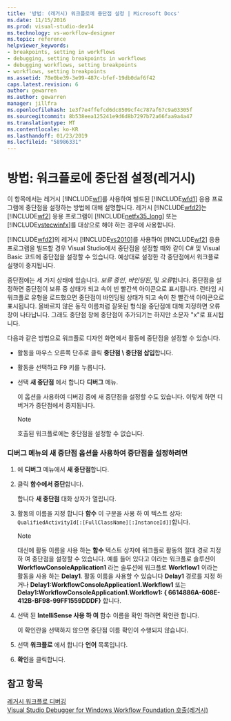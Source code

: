 ```yaml
---
title: '방법: (레거시) 워크플로에 중단점 설정 | Microsoft Docs'
ms.date: 11/15/2016
ms.prod: visual-studio-dev14
ms.technology: vs-workflow-designer
ms.topic: reference
helpviewer_keywords:
- breakpoints, setting in workflows
- debugging, setting breakpoints in workflows
- debugging workflows, setting breakpoints
- workflows, setting breakpoints
ms.assetid: 78e0be39-3e99-487c-bfef-19db0daf6f42
caps.latest.revision: 6
author: gewarren
ms.author: gewarren
manager: jillfra
ms.openlocfilehash: 1e3f7e4ffefcd6dc8509cf4c787af67c9a03305f
ms.sourcegitcommit: 8b538eea125241e9d6d8b7297b72a66faa9a4a47
ms.translationtype: MT
ms.contentlocale: ko-KR
ms.lasthandoff: 01/23/2019
ms.locfileid: "58986331"
---
```

# <a name="how-to-set-breakpoints-in-workflows-legacy"></a>방법: 워크플로에 중단점 설정(레거시)
이 항목에서는 레거시 [!INCLUDE[wf](../includes/wf-md.md)]를 사용하여 빌드된 [!INCLUDE[wfd1](../includes/wfd1-md.md)] 응용 프로그램에 중단점을 설정하는 방법에 대해 설명합니다. 레거시 [!INCLUDE[wfd2](../includes/wfd2-md.md)]는 [!INCLUDE[wf2](../includes/wf2-md.md)] 응용 프로그램이 [!INCLUDE[netfx35_long](../includes/netfx35-long-md.md)] 또는 [!INCLUDE[vstecwinfx](../includes/vstecwinfx-md.md)]를 대상으로 해야 하는 경우에 사용합니다.  
  
 [!INCLUDE[wfd2](../includes/wfd2-md.md)]의 레거시 [!INCLUDE[vs2010](../includes/vs2010-md.md)]를 사용하여 [!INCLUDE[wf2](../includes/wf2-md.md)] 응용 프로그램을 빌드할 경우 Visual Studio에서 중단점을 설정할 때와 같이 C# 및 Visual Basic 코드에 중단점을 설정할 수 있습니다. 예상대로 설정한 각 중단점에서 워크플로 실행이 중지됩니다.  
  
 중단점에는 세 가지 상태에 있습니다. *보류 중인*, *바인딩된*, 및 *오류*합니다. 중단점을 설정하면 중단점이 보류 중 상태가 되고 속이 빈 빨간색 아이콘으로 표시됩니다. 런타임 시 워크플로 유형을 로드했으면 중단점이 바인딩됨 상태가 되고 속이 찬 빨간색 아이콘으로 표시됩니다. 올바르지 않은 동작 이름처럼 잘못된 형식을 중단점에 대해 지정하면 오류 창이 나타납니다. 그래도 중단점 창에 중단점이 추가되기는 하지만 소문자 "x"로 표시됩니다.  
  
 다음과 같은 방법으로 워크플로 디자인 화면에서 활동에 중단점을 설정할 수 있습니다.  
  
-   활동을 마우스 오른쪽 단추로 클릭 **중단점 \ 중단점 삽입**합니다.  
  
-   활동을 선택하고 F9 키를 누릅니다.  
  
-   선택 **새 중단점** 에서 합니다 **디버그** 메뉴.  
  
     이 옵션을 사용하여 디버깅 중에 새 중단점을 설정할 수도 있습니다. 이렇게 하면 디버거가 중단점에서 중지됩니다.  
  
    > [!NOTE]
    >  호출된 워크플로에는 중단점을 설정할 수 없습니다.  
  
### <a name="to-set-a-breakpoint-using-the-new-breakpoint-option-on-the-debug-menu"></a>디버그 메뉴의 새 중단점 옵션을 사용하여 중단점을 설정하려면  
  
1.  에 **디버그** 메뉴에서 **새 중단점**합니다.  
  
2.  클릭 **함수에서 중단**합니다.  
  
     합니다 **새 중단점** 대화 상자가 열립니다.  
  
3.  활동의 이름을 지정 합니다 **함수** 이 구문을 사용 하 여 텍스트 상자: `QualifiedActivityId[:[FullClassName][:InstanceId]]`합니다.  
  
    > [!NOTE]
    >  대신에 활동 이름을 사용 하는 **함수** 텍스트 상자에 워크플로 활동의 절대 경로 지정 하 여 중단점을 설정할 수 있습니다. 예를 들어 있다고 이라는 워크플로 솔루션이 **WorkflowConsoleApplication1** 라는 솔루션에 워크플로 **Workflow1** 이라는 활동을 사용 하는 **Delay1**. 활동 이름을 사용할 수 있습니다 **Delay1** 경로를 지정 하거나 **Delay1:WorkflowConsoleApplication1.Workflow1** 또는 **Delay1:WorkflowConsoleApplication1.Workflow1: { 6614886A-608E-412B-BF98-99FF1559DDDF}** 합니다.  
  
4.  선택 된 **IntelliSense 사용 하 여** 함수 이름을 확인 하려면 확인란 합니다.  
  
     이 확인란을 선택하지 않으면 중단점 이름 확인이 수행되지 않습니다.  
  
5.  선택 **워크플로** 에서 합니다 **언어** 목록입니다.  
  
6.  **확인**을 클릭합니다.  
  
## <a name="see-also"></a>참고 항목  
 [레거시 워크플로 디버깅](../workflow-designer/debugging-legacy-workflows.md)   
 [Visual Studio Debugger for Windows Workflow Foundation 호출(레거시)](../workflow-designer/invoking-the-visual-studio-debugger-for-windows-workflow-foundation-legacy.md)